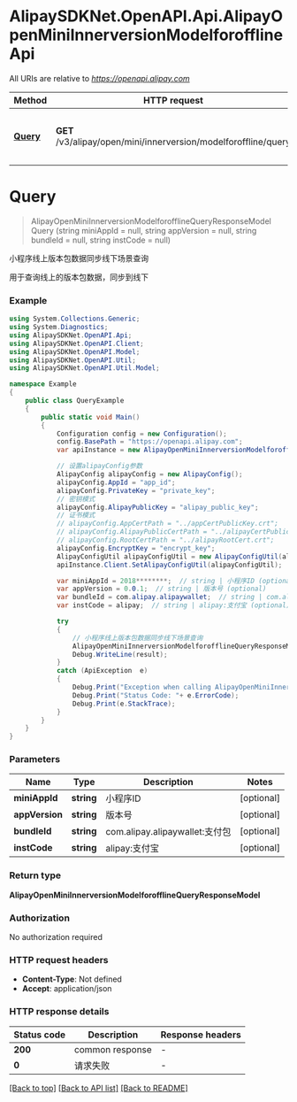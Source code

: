 # AlipaySDKNet.OpenAPI.Api.AlipayOpenMiniInnerversionModelforofflineApi

All URIs are relative to *https://openapi.alipay.com*

Method | HTTP request | Description
------------- | ------------- | -------------
[**Query**](AlipayOpenMiniInnerversionModelforofflineApi.md#query) | **GET** /v3/alipay/open/mini/innerversion/modelforoffline/query | 小程序线上版本包数据同步线下场景查询


<a name="query"></a>
# **Query**
> AlipayOpenMiniInnerversionModelforofflineQueryResponseModel Query (string miniAppId = null, string appVersion = null, string bundleId = null, string instCode = null)

小程序线上版本包数据同步线下场景查询

用于查询线上的版本包数据，同步到线下

### Example
```csharp
using System.Collections.Generic;
using System.Diagnostics;
using AlipaySDKNet.OpenAPI.Api;
using AlipaySDKNet.OpenAPI.Client;
using AlipaySDKNet.OpenAPI.Model;
using AlipaySDKNet.OpenAPI.Util;
using AlipaySDKNet.OpenAPI.Util.Model;

namespace Example
{
    public class QueryExample
    {
        public static void Main()
        {
            Configuration config = new Configuration();
            config.BasePath = "https://openapi.alipay.com";
            var apiInstance = new AlipayOpenMiniInnerversionModelforofflineApi(config);

            // 设置alipayConfig参数
            AlipayConfig alipayConfig = new AlipayConfig();
            alipayConfig.AppId = "app_id";
            alipayConfig.PrivateKey = "private_key";
            // 密钥模式
            alipayConfig.AlipayPublicKey = "alipay_public_key";
            // 证书模式
            // alipayConfig.AppCertPath = "../appCertPublicKey.crt";
            // alipayConfig.AlipayPublicCertPath = "../alipayCertPublicKey_RSA2.crt";
            // alipayConfig.RootCertPath = "../alipayRootCert.crt";
            alipayConfig.EncryptKey = "encrypt_key";
            AlipayConfigUtil alipayConfigUtil = new AlipayConfigUtil(alipayConfig);
            apiInstance.Client.SetAlipayConfigUtil(alipayConfigUtil);

            var miniAppId = 2018********;  // string | 小程序ID (optional) 
            var appVersion = 0.0.1;  // string | 版本号 (optional) 
            var bundleId = com.alipay.alipaywallet;  // string | com.alipay.alipaywallet:支付包 (optional) 
            var instCode = alipay;  // string | alipay:支付宝 (optional) 

            try
            {
                // 小程序线上版本包数据同步线下场景查询
                AlipayOpenMiniInnerversionModelforofflineQueryResponseModel result = apiInstance.Query(miniAppId, appVersion, bundleId, instCode);
                Debug.WriteLine(result);
            }
            catch (ApiException  e)
            {
                Debug.Print("Exception when calling AlipayOpenMiniInnerversionModelforofflineApi.Query: " + e.Message );
                Debug.Print("Status Code: "+ e.ErrorCode);
                Debug.Print(e.StackTrace);
            }
        }
    }
}
```

### Parameters

Name | Type | Description  | Notes
------------- | ------------- | ------------- | -------------
 **miniAppId** | **string**| 小程序ID | [optional] 
 **appVersion** | **string**| 版本号 | [optional] 
 **bundleId** | **string**| com.alipay.alipaywallet:支付包 | [optional] 
 **instCode** | **string**| alipay:支付宝 | [optional] 

### Return type

**AlipayOpenMiniInnerversionModelforofflineQueryResponseModel**

### Authorization

No authorization required

### HTTP request headers

 - **Content-Type**: Not defined
 - **Accept**: application/json


### HTTP response details
| Status code | Description | Response headers |
|-------------|-------------|------------------|
| **200** | common response |  -  |
| **0** | 请求失败 |  -  |

[[Back to top]](#) [[Back to API list]](../README.md#documentation-for-api-endpoints) [[Back to README]](../README.md)

